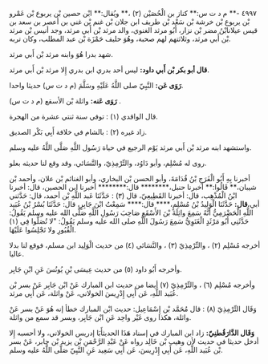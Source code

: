 ٤٩٩٧ -** م د ت س:** كناز بن الْحُصَيْن (٢) ،** ويُقال:** ابْن حصين بْن يربوع بْن عَمْرو بْن يربوع بْن خرشة بْن سَعْد بْن طريف ابن جلان بْن غنم بْن غني بن أعصر بن سعد بن قيس عيلانابْنُ مضر بْن نزار، أَبُو مرثد الغنوي، والد مرثد بْن أَبي مرثد، وجد أنيس بْن مرثد بْن أَبي مرثد، وثلاثتهم لهم صحبة، وهُوَ حليف حَمْزَة بْن عبد المطلب، وكان تربه.

شهد بدرا هُوَ وابنه مرثد بْن أَبي مرثد.

**قال أبو بكر بْن أَبي داود:** ليس أحد بدري ابن بدري إِلا مرثد بْن أَبي مرثد.

**رَوَى عَن:** النَّبِيّ صلى اللَّهُ عَلَيْهِ وسَلَّمَ (م د ت س) حديثا واحدا.

**رَوَى عَنه:** واثلة بْن الأسقع (م د ت س) .

قال الواقدي (١) : توفي سنة ثنتي عشرة من الهجرة.

زاد غيره (٢) : بالشام في خلافة أَبِي بَكْر الصديق.

واستشهد ابنه مرثد بْن أَبي مرثد يَوْم الرجيع في حياة رَسُول اللَّهِ صَلَّى اللَّهُ عليه وسلم.

روى له مُسْلِم، وأبو دَاوُد، والتِّرْمِذِيّ، والنَّسَائي، وقد وقع لنا حديثه بعلو.

أخبرنا بِهِ أَبُو الْفَرَجِ بْنُ قُدَامَةَ، وأبو الحسن بْن البخاري، وأبو الغنائم بْن علان، وأحمد بْن شيبان،** قَالُوا:** أخبرنا حنبل،******** قال:******** أخبرنا ابن الحصين، قال: أخبرنا ابْنُ الْمُذْهِب، قال: أخبرنا القَطِيعِيّ، قال (٣) : حَدَّثَنَا عَبد اللَّهِ بْن أحمد، قال: حَدَّثني أبي،**قال:** حَدَّثَنَا الْوَلِيدُ بْنُ مُسْلِمٍ،**** قال:**** سَمِعْتُ ابْنَ جَابِرٍ، قال: حَدَّثَنَا بُسْرُ بْنُ عُبَيد اللَّهِ الْحَضْرَمِيُّ أَنَّهُ سَمِعَ واثِلَةَ بْنَ الأَسْقَعِ صَاحِبَ رَسُولِ اللَّهِ صَلَّى الله عليه وسلم يَقُولُ: حَدَّثَنِي أَبُو مَرْثَدٍ الْغَنَوِيُّ سَمِعَ رَسُولَ اللَّهِ صلى الله عليه وسلم يَقُولُ: "لا تُصَلُّوا فِي (١) الْقُبُورِ ولا تَجْلِسُوا عَلَيْهَا.

أخرجه مُسْلِم (٢) ، والتِّرْمِذِيّ (٣) ، والنَّسَائي (٤) من حديث الْوَلِيد ابن مسلم، فوقع لنا بدلا عاليا.

وأخرجه أَبُو داود (٥) من حديث عِيسَى بْنِ يُونُسَ عَنِ ابْنِ جَابِر.

وأخرجه مُسْلِم (٦) ، والتِّرْمِذِيّ (٧) أيضا من حديث ابن المبارك عَنْ ابْن جَابِر عَنْ بسر بْن عُبَيد اللَّهِ، عَن أَبِي إِدْرِيسَ الخولاني، عَنْ واثلة، عَن أَبِي مرثد.

وَقَال التِّرْمِذِيّ (٨) : قال مُحَمَّد بْن إِسْمَاعِيل: حديث ابْن المبارك خطأ إنه هُوَ عَنْ بسر عَنْ واثلة، هكذا روى غَيْر واحِد عَنِ ابْن جَابِر، وبسر قد سمع من واثلة.

**وَقَال الدَّارَقُطنِيّ:** زاد ابن المبارك في إسناد هَذَا الحديثأَبَا إدريس الخولاني، ولا أحسبه إِلا أدخل حديثا في حديث لأن وهيب بْن خَالِد رواه عَنْ عَبْدِ الرَّحْمَنِ بْن يزيد بْن جابر، عَنْ بسر بْن عُبَيد اللَّهِ، عَن أَبِي إِدْرِيسَ، عَن أَبِي سَعِيد عَنِ النَّبِيّ صَلَّى اللَّهُ عليه وسلم.